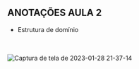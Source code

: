 ## ANOTAÇÕES AULA 2

* Estrutura de domínio

<br/><br/>
![Captura de tela de 2023-01-28 21-37-14](https://user-images.githubusercontent.com/94874934/215297602-d30773a4-7650-4034-9df0-8eca0922f52a.png)
